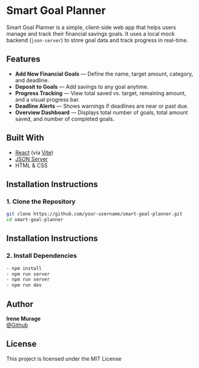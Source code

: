 # Smart Goal Planner

Smart Goal Planner is a simple, client-side web app that helps users manage and track their financial savings goals. It uses a local mock backend (`json-server`) to store goal data and track progress in real-time.

## Features

- **Add New Financial Goals** — Define the name, target amount, category, and deadline.
- **Deposit to Goals** — Add savings to any goal anytime.
- **Progress Tracking** — View total saved vs. target, remaining amount, and a visual progress bar.
- **Deadline Alerts** — Shows warnings if deadlines are near or past due.
- **Overview Dashboard** — Displays total number of goals, total amount saved, and number of completed goals.

## Built With

- [React](https://reactjs.org/) (via [Vite](https://vitejs.dev/))
- [JSON Server](https://github.com/typicode/json-server)
- HTML & CSS

## Installation Instructions

### 1. Clone the Repository

```bash
git clone https://github.com/your-username/smart-goal-planner.git
cd smart-goal-planner
```
##  Installation Instructions

### 2. Install Dependencies

```bash
- npm install
- npm run server
- npm run server
- npm run dev
```

## Author

**Irene Murage**  
[@Github](https://github.com/IreneMurage/Smart-goal-planner.git)

## License

This project is licensed under the MIT License
